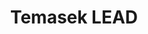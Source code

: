 ---
layout: page
title: Temasek LEAD
permalink: /be-involved/temasek-lead-programmes/
third_nav_title: Be Involved

---